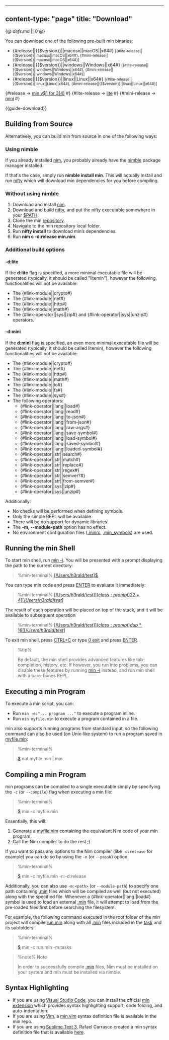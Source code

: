 -----
content-type: "page"
title: "Download"
-----
{@ _defs_.md || 0 @}


You can download one of the following pre-built min binaries:

* {#release||{{$version}}||macosx||macOS||x64#} <small>[{#lite-release||{{$version}}||macosx||macOS||x64#}, {#mini-release||{{$version}}||macosx||macOS||x64#}]</small>
* {#release||{{$version}}||windows||Windows||x64#} <small>[{#lite-release||{{$version}}||windows||Windows||x64#}, {#mini-release||{{$version}}||windows||Windows||x64#}]</small>
* {#release||{{$version}}||linux||Linux||x64#} <small>[{#lite-release||{{$version}}||linux||Linux||x64#}, {#mini-release||{{$version}}||linux||Linux||x64#}]</small>

{#release -> [min v$1 for $3 ($4)](https://github.com/h3rald/min/releases/download/v$1/min\_v$1\_$2\_$4.zip) #}
{#lite-release -> [lite](https://github.com/h3rald/min/releases/download/v$1/litemin\_v$1\_$2\_$4.zip) #}
{#mini-release -> [mini](https://github.com/h3rald/min/releases/download/v$1/minimin\_v$1\_$2\_$4.zip) #}

{{guide-download}}

## Building from Source

Alternatively, you can build min from source in one of the following ways:

### Using nimble

If you already installed [nim](https://nim-lang.org), you probably already have the [nimble](https://github.com/nim-lang/nimble) package manager installed.

If that's the case, simply run **nimble install min**. This will actually install and run [nifty](https://github.com/h3rald/nifty) which will download min dependencies for you before compiling. 

### Without using nimble

1. Download and install [nim](https://nim-lang.org).
2. Download and build [nifty](https://github.com/h3rald/nifty), and put the nifty executable somewhere in your [$PATH](class:kwd).
3. Clone the min [repository](https://github.com/h3rald/min).
4. Navigate to the min repository local folder.
5. Run **nifty install** to download min’s dependencies.
7. Run **nim c -d:release min.nim**.

### Additional build options

#### -d:lite

If the **d:lite** flag is specified, a more minimal executable file will be generated (typically, it should be called "litemin"), however the following functionalities will not be available:

* The {#link-module||crypto#}
* The {#link-module||net#}
* The {#link-module||http#}
* The {#link-module||math#}
* The {#link-operator||sys||zip#} and {#link-operator||sys||unzip#} operators.

#### -d:mini

If the **d:mini** flag is specified, an even more minimal executable file will be generated (typically, it should be called litemin), however the following functionalities will not be available:

* The {#link-module||crypto#}
* The {#link-module||net#}
* The {#link-module||http#}
* The {#link-module||math#}
* The {#link-module||io#}
* The {#link-module||fs#}
* The {#link-module||sys#}
* The following operators:
  * {#link-operator||lang||load#}
  * {#link-operator||lang||read#}
  * {#link-operator||lang||to-json#}
  * {#link-operator||lang||from-json#}
  * {#link-operator||lang||raw-args#}
  * {#link-operator||lang||save-symbol#}
  * {#link-operator||lang||load-symbol#}
  * {#link-operator||lang||saved-symbol#}
  * {#link-operator||lang||loaded-symbol#}
  * {#link-operator||str||search#}
  * {#link-operator||str||match#}
  * {#link-operator||str||replace#}
  * {#link-operator||str||regex#}
  * {#link-operator||str||semver?#}
  * {#link-operator||str||from-semver#}
  * {#link-operator||sys||zip#}
  * {#link-operator||sys||unzip#}

Additionally:

* No checks will be performed when defining symbols.
* Only the simple REPL will be available.
* There will be no support for dynamic libraries.
* The **-m, \-\-module-path** option has no effect.
* No environment configuration files ([.minrc](class.file), [.min_symbols](class:file)) are used.

## Running the min Shell

To start min shell, run [min -i](class:cmd). You will be presented with a prompt displaying the path to the current directory:

> %min-terminal%
> [[/Users/h3rald/test]$](class:prompt)

You can type min code and press [ENTER](class:kbd) to evaluate it immediately:

> %min-terminal%
> [[/Users/h3rald/test]$](class:prompt) 2 2 +
>  4 
> [[/Users/h3rald/test]$](class:prompt)

The result of each operation will be placed on top of the stack, and it will be available to subsequent operation

> %min-terminal%
> [[/Users/h3rald/test]$](class:prompt) dup *
>  16
> [[/Users/h3rald/test]$](class:prompt)

To exit min shell, press [CTRL+C](class:kbd) or type [0 exit](class:cmd) and press [ENTER](class:kbd).

> %tip%
> 
> By default, the min shell provides advanced features like tab-completion, history, etc. If however, you run into problems, you can disable these features by running [min -i](class:cmd) instead, and run min shell with a bare-bones REPL. 

## Executing a min Program

To execute a min script, you can:

* Run `min -e:"... program ..."` to execute a program inline.
* Run `min myfile.min` to execute a program contained in a file.

min also supports running programs from standard input, so the following command can also be used (on Unix-like system) to run a program saved in [myfile.min](class:file):

> %min-terminal%
> 
> [$](class:prompt) cat myfile.min | min

## Compiling a min Program

min programs can be compiled to a single executable simply by specifying the `-c` (or `--compile`) flag when executing a min file:

> %min-terminal%
> 
> [$](class:prompt) min -c myfile.min

Essentially, this will:

1. Generate a [myfile.nim](class:file) containing the equivalent Nim code of your min program.
2. Call the Nim compiler to do the rest ;)

If you want to pass any options to the Nim compiler (like `-d:release` for example) you can do so by using the `-n` (or `--passN`) option:

> %min-terminal%
> 
> [$](class:prompt) min -c myfile.min -n:-d:release

Additionally, you can also use `-m:<path>` (or `--module-path`) to specify one path containing [.min](class:ext) files which will be compiled as well (but not executed) along with the specified file. Whenever a {#link-operator||lang||load#} symbol is used to load an external [.min](class:ext) file, it will attempt to load from the pre-loaded files first before searching the filesystem.

For example, the following command executed in the root folder of the min project will compile [run.min](class:file) along with all [.min](class:ext) files included in the [task](class:dir) and its subfolders:

> %min-terminal%
> 
> [$](class:prompt) min -c run.min -m:tasks

> %note%
> Note
> 
> In order to successfully compile [.min](class.ext) files, Nim must be installed on your system and min must be installed via nimble.

## Syntax Highlighting

* If you are using [Visual Studio Code](https://code.visualstudio.com/), you can install the official [min extension](https://marketplace.visualstudio.com/items?itemName=h3rald.vscode-min-lang) which provides syntax highlighting support, code folding, and auto-indentation.
* If you are using [Vim](https://www.vim.org), a [min.vim](https://github.com/h3rald/min/blob/master/min.vim) syntax definition file is available in the min repo.
* If you are using [Sublime Text 3](https://www.sublimetext.com/3), Rafael Carrasco created a min syntax definition file that is available [here](https://github.com/rscarrasco/min-sublime-syntax).
